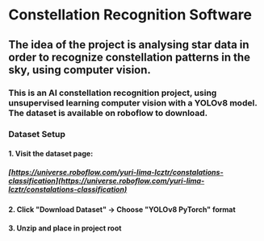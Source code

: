 # Constellation Recognition Software

## The idea of the project is analysing star data in order to recognize constellation patterns in the sky, using computer vision.

### This is an AI constellation recognition project, using unsupervised learning computer vision with a YOLOv8 model. The dataset is available on roboflow to download.

### Dataset Setup

#### 1. Visit the dataset page:

##### [https://universe.roboflow.com/yuri-lima-lcztr/constalations-classification](https://universe.roboflow.com/yuri-lima-lcztr/constalations-classification)

#### 2. Click "Download Dataset" → Choose "YOLOv8 PyTorch" format

#### 3. Unzip and place in project root
